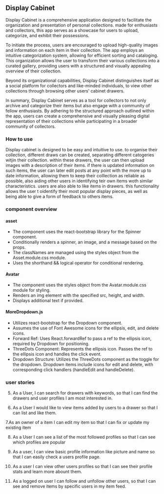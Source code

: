 ## Display Cabinet
Display Cabinet is a comprehensive application designed to facilitate the organization and presentation of personal collections. made for enthusiasts and collectors, this app serves as a showcase for users to upload, categorize, and exhibit their possessions.

To initiate the process, users are encouraged to upload high-quality images and information on each item in their collection. The app employs an intuitive categorization system, allowing for efficient sorting and cataloging. This organization allows the user to transform their various collections into a curated gallery, providing users with a structured and visually appealing overview of their collection.

Beyond its organizational capabilities, Display Cabinet distinguishes itself as a social platform for collectors and like-minded individuals, to view other collections through browsing other users' cabinet drawers.

In summary, Display Cabinet serves as a tool for collectors to not only archive and categorize their items but also engage with a community of fellow enthusiasts. By adhering to the structured approach outlined within the app, users can create a comprehensive and visually pleasing digital representation of their collections while participating in a broader community of collectors.

### How to use

Display cabinet is designed to be easy and intuitive to use. to organise their collection, different draws can be created, separating different catogeries witjin their collection. within these drawers, the user can then upload images with a description of their items. 
if there is updated information on such items, the user can later edit posts at any point with the more up to date information, allowing them to keep their colllection as reliable as possible, also aiding other users in identifying teir own items woth similar characteristics.
users are also able to like items in drawers. this functionality allows the user t oidentify their most popular display pieces, as well as being able to give a form of feedback to others items.

### component overview

#### asset
- The component uses the react-bootstrap library for the Spinner component.
- Conditionally renders a spinner, an image, and a message based on the props.
- The classNames are managed using the styles object from the Asset.module.css module.
- Uses the shorthand && logical operator for conditional rendering.

#### Avatar
- The component uses the styles object from the Avatar.module.css module for styling.
- Renders an img element with the specified src, height, and width.
- Displays additional text if provided.

#### MoreDropdown.js
- Utilizes react-bootstrap for the Dropdown component.
- Assumes the use of Font Awesome icons for the ellipsis, edit, and delete icons.
- Forward Ref:
Uses React.forwardRef to pass a ref to the ellipsis icon, required by Dropdown for positioning.
- ThreeDots Component:
Represents the ellipsis icon.
Passes the ref to the ellipsis icon and handles the click event.
- Dropdown Structure:
Utilizes the ThreeDots component as the toggle for the dropdown.
Dropdown items include icons for edit and delete, with corresponding click handlers (handleEdit and handleDelete).


### user stories

5. As a User, I can search for drawers with keywords, so that I can find the drawers and user profiles I am most interested in. 

6. As a User I would like to view items added by users to a drawer so that I can list and like them.

7.As an owner of a item I can edit my item so that I can fix or update my existing item

8. As a User I can see a list of the most followed profiles so that I can see which profiles are popular

9. As a user, I can view basic profile information like picture and name so that I can easily check a users profile page.

10. As a user I can view other users profiles so that I can see their profile stats and learn more abount them.

11. As a logged on user I can follow and unfollow other users, so that I can see and remove items by specific users in my item feed.